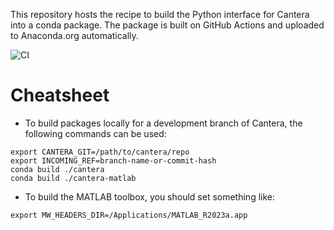 This repository hosts the recipe to build the Python interface for Cantera into a conda package. The package is built on GitHub Actions and uploaded to Anaconda.org automatically.

![CI](https://github.com/Cantera/conda-recipes/workflows/CI/badge.svg)

# Cheatsheet

- To build packages locally for a development branch of Cantera, the following
  commands can be used:
```
export CANTERA_GIT=/path/to/cantera/repo
export INCOMING_REF=branch-name-or-commit-hash
conda build ./cantera
conda build ./cantera-matlab
```

- To build the MATLAB toolbox, you should set something like:
```
export MW_HEADERS_DIR=/Applications/MATLAB_R2023a.app
```
